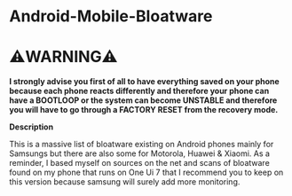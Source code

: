 # Android-Mobile-Bloatware

# ⚠️WARNING⚠️
**I strongly advise you first of all to have everything saved on your phone because each phone reacts differently and therefore your phone can have a BOOTLOOP or the system can become UNSTABLE and therefore you will have to go through a FACTORY RESET from the recovery mode.**

**Description**

This is a massive list of bloatware existing on Android phones mainly for Samsungs but there are also some for Motorola, Huawei & Xiaomi.
As a reminder, I based myself on sources on the net and scans of bloatware found on my phone that runs on One Ui 7 that I recommend you to keep on this version because samsung will surely add more monitoring.
